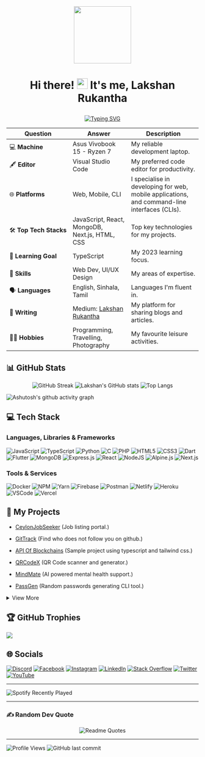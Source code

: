 <div align="center">

<img align="center" style="height:150px" src="https://res.cloudinary.com/ddnv9dswe/image/upload/v1635613646/20211030_223511_aaj48q.png">

</div>

# <p align="center">Hi there! <img src="https://media.giphy.com/media/hvRJCLFzcasrR4ia7z/giphy.gif" width="28"> It's me, Lakshan Rukantha</p>

<div align="center">

[![Typing SVG](https://readme-typing-svg.herokuapp.com?font=Fira+Code&size=25&pause=800&color=28F765&width=480&lines=Full+Stack+Developer;UI%2FUX+Designer;Crypto+Enthusiast)](https://git.io/typing-svg)

</div>

<div align="center">

| **Question**                | **Answer**                                | **Description**                           |
| --------------------------- | ----------------------------------------- | ----------------------------------------- |
| 💻&nbsp;**Machine**             | Asus Vivobook 15 - Ryzen 7                | My reliable development laptop.            |
| 🖋️&nbsp;**Editor**              | Visual Studio Code                        | My preferred code editor for productivity. |
| 🌐&nbsp;**Platforms**           | Web, Mobile, CLI                          | I specialise in developing for web, mobile applications, and command-line interfaces (CLIs). |
| 🛠️&nbsp;**Top&nbsp;Tech&nbsp;Stacks**     | JavaScript, React, MongoDB, Next.js, HTML, CSS | Top key technologies for my projects.      |
| 🚀&nbsp;**Learning&nbsp;Goal**| TypeScript                                | My 2023 learning focus.                    |
| 🌟&nbsp;**Skills**              | Web Dev, UI/UX Design                     | My areas of expertise.                     |
| 🗣️&nbsp;**Languages**           | English, Sinhala, Tamil                   | Languages I'm fluent in.                   |
| 📝&nbsp;**Writing**             | Medium: [Lakshan Rukantha](https://medium.com/@lakshanrukantha) | My platform for sharing blogs and articles. |
| 💆‍♂️&nbsp;**Hobbies**             | Programming, Travelling, Photography      | My favourite leisure activities.            |

</div>

## 📊 GitHub Stats

<div align="center">
  
![GitHub Streak](http://github-readme-streak-stats.herokuapp.com?user=lakshanrukantha&theme=chartreuse-dark&hide_border=true&date_format=M%20j%5B%2C%20Y%5D) ![Lakshan's GitHub stats](https://github-readme-stats.vercel.app/api?username=lakshanrukantha&theme=chartreuse-dark&hide_border=true&show_icons=true) ![Top Langs](https://github-readme-stats.vercel.app/api/top-langs/?username=lakshanrukantha&layout=compact&hide_border=true&theme=chartreuse-dark)

 </div>
  
<!-- Contribution Graph -->
![Ashutosh's github activity graph](https://github-readme-activity-graph.vercel.app/graph?username=lakshanrukantha&theme=github-compact)

<!-- Tech Stack -->
## 💻 Tech Stack

### Languages, Libraries & Frameworks

![JavaScript](https://img.shields.io/badge/javascript-%23323330.svg?style=for-the-badge&logo=javascript&logoColor=%23F7DF1E) ![TypeScript](https://img.shields.io/badge/TypeScript-007ACC?style=for-the-badge&logo=typescript&logoColor=white) ![Python](https://img.shields.io/badge/python-3670A0?style=for-the-badge&logo=python&logoColor=ffdd54) ![C](https://img.shields.io/badge/c-%2300599C.svg?style=for-the-badge&logo=c&logoColor=white) ![PHP](https://img.shields.io/badge/php-%23777BB4.svg?style=for-the-badge&logo=php&logoColor=white) ![HTML5](https://img.shields.io/badge/html5-%23E34F26.svg?style=for-the-badge&logo=html5&logoColor=white) ![CSS3](https://img.shields.io/badge/css3-%231572B6.svg?style=for-the-badge&logo=css3&logoColor=white) ![Dart](https://img.shields.io/badge/dart-%230175C2.svg?style=for-the-badge&logo=dart&logoColor=white) ![Flutter](https://img.shields.io/badge/Flutter-%2302569B.svg?style=for-the-badge&logo=Flutter&logoColor=white) ![MongoDB](https://img.shields.io/badge/MongoDB-%234ea94b.svg?style=for-the-badge&logo=mongodb&logoColor=white) ![Express.js](https://img.shields.io/badge/express.js-%23404d59.svg?style=for-the-badge&logo=express&logoColor=%2361DAFB) ![React](https://img.shields.io/badge/react-%2320232a.svg?style=for-the-badge&logo=react&logoColor=%2361DAFB) ![NodeJS](https://img.shields.io/badge/node.js-6DA55F?style=for-the-badge&logo=node.js&logoColor=white) ![Alpine.js](https://img.shields.io/badge/alpine.js-8BC0D0?style=for-the-badge&logo=alpine.js&logoColor=white) ![Next.js](https://img.shields.io/badge/next.js-000000?style=for-the-badge&logo=nextdotjs&logoColor=white)

### Tools & Services

![Docker](https://img.shields.io/badge/Docker-2CA5E0?style=for-the-badge&logo=docker&logoColor=white) ![NPM](https://img.shields.io/badge/NPM-%23000000.svg?style=for-the-badge&logo=npm&logoColor=white) ![Yarn](https://img.shields.io/badge/Yarn-2C8EBB?style=for-the-badge&logo=yarn&logoColor=white) ![Firebase](https://img.shields.io/badge/firebase-%23039BE5.svg?style=for-the-badge&logo=firebase) ![Postman](https://img.shields.io/badge/Postman-FF6C37?style=for-the-badge&logo=postman&logoColor=white) ![Netlify](https://img.shields.io/badge/netlify-%23000000.svg?style=for-the-badge&logo=netlify&logoColor=#00C7B7) ![Heroku](https://img.shields.io/badge/heroku-%23430098.svg?style=for-the-badge&logo=heroku&logoColor=white) ![VSCode](https://img.shields.io/badge/VSCode-0078D4?style=for-the-badge&logo=visual%20studio%20code&logoColor=white) ![Vercel](https://img.shields.io/badge/Vercel-000000?style=for-the-badge&logo=vercel&logoColor=white)

<!-- My Projects -->
## 🧩 My Projects

- [CeylonJobSeeker](https://ceylonjobseeker.com) (Job listing portal.)

- [GitTrack](https://gittrack.vercel.app/) (Find who does not follow you on github.)

- [API Of Blockchains](https://api-of-blockchains.vercel.app/) (Sample project using typescript and tailwind css.)

- [QRCodeX](https://qrcodex.netlify.com/) (QR Code scanner and generator.)

- [MindMate](https://mind-mate.vercel.app/) (AI powered mental health support.)

- [PassGen](https://github.com/LakshanRukantha/PassGen) (Random passwords generating CLI tool.)

<details>
<summary>View More</summary>
  
- [CutLink](https://cut-link.netlify.app/) (Link shortner web application.)
  
- [WeatherCast](https://weathercast-pro.netlify.app/) (Realtime weather information web application.)

- [TaskHub](https://taskhub-online.netlify.app/) (Tasks management web application.)

- [Cake Days](https://cakedaysnsbm.netlify.app/) (Birthdays management web application.)

- [Lakshan Rukantha](https://lakshan-online.web.app) (Old Portfolio)

</details>

<!-- GitHub Trophies -->
## 🏆 GitHub Trophies
![](https://github-profile-trophy.vercel.app/?username=lakshanrukantha&theme=discord&no-frame=true&no-bg=true&margin-w=4)

<!-- Socials -->
## 🌐 Socials
[![Discord](https://img.shields.io/badge/Discord-%237289DA.svg?logo=discord&logoColor=white&style=for-the-badge)](https://discord.gg/eJ8pCwQ3) [![Facebook](https://img.shields.io/badge/Facebook-%231877F2.svg?logo=Facebook&logoColor=white&style=for-the-badge)](https://facebook.com/lakshanrukantha.laki) [![Instagram](https://img.shields.io/badge/Instagram-%23E4405F.svg?logo=Instagram&logoColor=white&style=for-the-badge)](https://instagram.com/lakshan_rukantha) [![LinkedIn](https://img.shields.io/badge/LinkedIn-%230077B5.svg?logo=linkedin&logoColor=white&style=for-the-badge)](https://linkedin.com/in/lakshanrukantha) [![Stack Overflow](https://img.shields.io/badge/-Stackoverflow-FE7A16?logo=stack-overflow&logoColor=white&style=for-the-badge)](https://stackoverflow.com/users/17067744/lakshan-rukantha) [![Twitter](https://img.shields.io/badge/Twitter-%231DA1F2.svg?logo=Twitter&logoColor=white&style=for-the-badge)](https://twitter.com/lakshanrukantha) [![YouTube](https://img.shields.io/badge/YouTube-%23FF0000.svg?logo=YouTube&logoColor=white&style=for-the-badge)](https://www.youtube.com/channel/UCiycB6CNN8fHEnvwBSLTajA) 

<hr/>

![Spotify Recently Played](https://spotify-recently-played-readme.vercel.app/api?user=3124fpyq7tuttbe6xahvgfyjamku&count=1)

<hr/>

<!-- Random Dev Quote -->
### ✍️ Random Dev Quote

<div align="center">

![Readme Quotes](https://quotes-github-readme.vercel.app/api?type=horizontal&theme=chartreuse-dark&hide_border=true&show_icons=true)

</div>

<hr/>

<!-- Status -->
![Profile Views](https://komarev.com/ghpvc/?username=lakshanrukantha)
![GitHub last commit](https://img.shields.io/github/last-commit/lakshanrukantha/LakshanRukantha)
